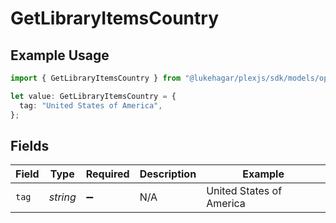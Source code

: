 # GetLibraryItemsCountry

## Example Usage

```typescript
import { GetLibraryItemsCountry } from "@lukehagar/plexjs/sdk/models/operations";

let value: GetLibraryItemsCountry = {
  tag: "United States of America",
};
```

## Fields

| Field                    | Type                     | Required                 | Description              | Example                  |
| ------------------------ | ------------------------ | ------------------------ | ------------------------ | ------------------------ |
| `tag`                    | *string*                 | :heavy_minus_sign:       | N/A                      | United States of America |
